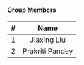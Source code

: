 #### Group Members

| #        | Name                 |
|:--------:|:--------------------:|
|   1      |    Jiaxing Liu          |
|   2      |    Prakriti Pandey        |

